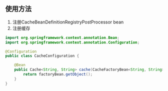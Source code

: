 ## 使用方法

1. 注册CacheBeanDefinitionRegistryPostProcessor bean
2. 注册缓存
```java
import org.springframework.context.annotation.Bean;
import org.springframework.context.annotation.Configuration;

@Configuration
public class CacheConfiguration {

    @Bean
    public Cache<String, String> cache(CacheFactoryBean<String, String> factoryBean) throws Exception {
        return factoryBean.getObject();
    }
}
```
